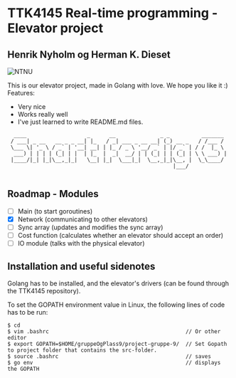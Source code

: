 # TTK4145 Real-time programming - Elevator project
## Henrik Nyholm og Herman K. Dieset

![NTNU](https://innsida.ntnu.no/c/wiki/get_page_attachment?p_l_id=22780&nodeId=24647&title=Bruksregler+for+NTNU-logoen&fileName=variant1.jpg)

This is our elevator project, made in Golang with love. We hope you like it :) 
Features:
  - Very nice
  - Works really well
  - I've just learned to write README.md files.

```none
  ____                   _      __              _ _          _______  
 / ___| _ __   __ _ _ __| |_   / _| ___ _ __ __| (_) __ _   / /___ /  
 \___ \| '_ \ / _` | '__| __| | |_ / _ \ '__/ _` | |/ _` | / /  |_ \  
  ___) | | | | (_| | |  | |_  |  _|  __/ | | (_| | | (_| | \ \ ___) | 
 |____/|_| |_|\__,_|_|   \__| |_|  \___|_|  \__,_|_|\__, |  \_\____/  
                                                    |___/             
                                                                            
```

## Roadmap - Modules
- [ ] Main (to start goroutines)
- [x] Network (communicating to other elevators)
- [ ] Sync array (updates and modifies the sync array)
- [ ] Cost function (calculates whether an elevator should accept an order)
- [ ] IO module (talks with the physical elevator)

## Installation and useful sidenotes

Golang has to be installed, and the elevator's drivers (can be found through the TTK4145 repository).

To set the GOPATH environment value in Linux, the following lines of code has to be run:

```
$ cd
$ vim .bashrc                                           // Or other editor
$ export GOPATH=$HOME/gruppeOgPlass9/project-gruppe-9/  // Set Gopath to project folder that contains the src-folder. 
$ source .bashrc                                        // saves
$ go env                                                // displays the GOPATH
```
